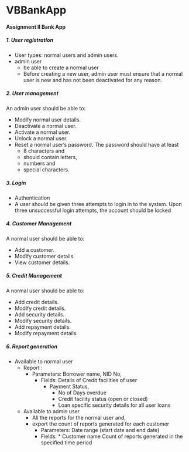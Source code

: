 # VBBankApp
#### Assignment II Bank App

##### 1. User registration
- User types: normal users and admin users.
- admin user 
     * be able to create a normal user
     * Before creating a new user, admin user must ensure that a normal user is new and has not been deactivated for any reason.
		
##### 2. User management
An admin user should be able to:
-  Modify normal user details.
- Deactivate a normal user.
- Activate a normal user.
- Unlock a normal user.
- Reset a normal user’s password. The password should have at least 
    * 8 characters and 
    * should contain letters, 
    * numbers and 
    * special characters.
##### 3. Login
- Authentication
-  A user should be given three attempts to login in to the system. Upon three unsuccessful login attempts, the account should be locked
	
##### 4. Customer Management
A normal user should be able to:
- Add a customer.
- Modify customer details.
-  View customer details.
##### 5. Credit Management
A normal user should be able to:
- Add credit details.
- Modify credit details.
- Add security details.
- Modify security details.
- Add repayment details.
- Modify repayment details.

##### 6. Report generation
- Available to normal user
    * Report : 
        * Parameters: Borrower name, NID No,
            * Fields: Details of Credit facilities of user
                * Payment Status, 
                    * No of Days overdue
                    * Credit facility status  (open or closed)
                    * Loan specific security details for all user loans
    * Available to admin user
        * All the reports for the normal user and,
        * export the count of reports generated for each customer
            * Parameters: Date range (start date and end date)
            *  Fields: 
                    * Customer name
Count of reports generated in the specified time period
